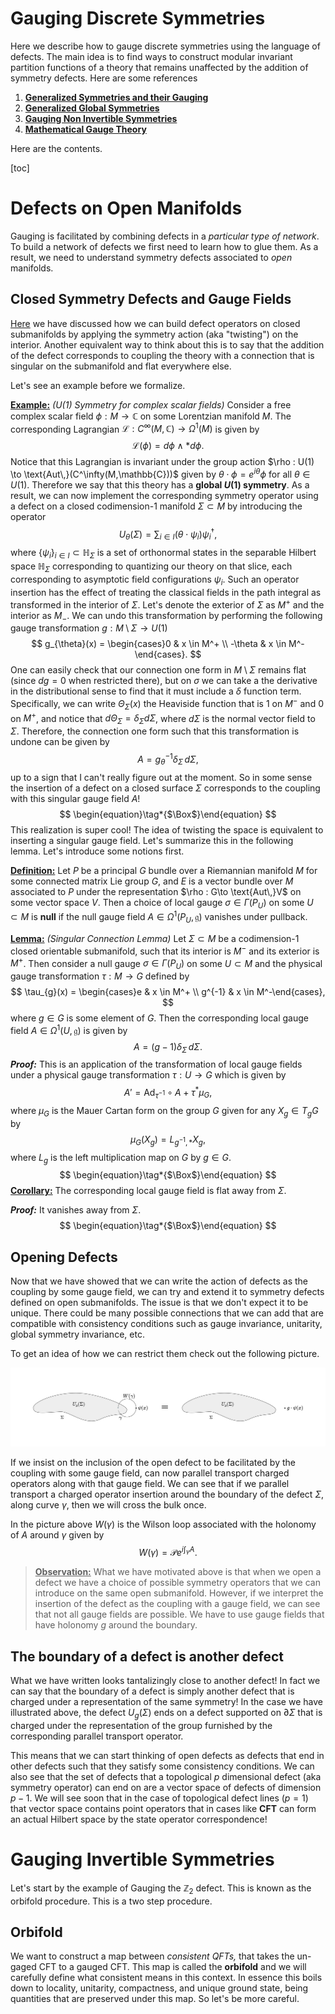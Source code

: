 # Gauging Discrete Symmetries

Here we describe how to gauge discrete symmetries using the language of defects. The main idea is to find ways to construct modular invariant partition functions of a theory that remains unaffected by the addition of symmetry defects. Here are some references

1. [**Generalized Symmetries and their Gauging**](https://youtu.be/tj7JrjbclWA)
2. [**Generalized Global Symmetries**](https://arxiv.org/pdf/1412.5148)
3. [**Gauging Non Invertible Symmetries**](https://arxiv.org/abs/2311.17044)
4. [**Mathematical Gauge Theory**](https://link.springer.com/book/10.1007/978-3-319-68439-0)

Here are the contents.

[toc]



# Defects on Open Manifolds

Gauging is facilitated by combining defects in a *particular type of network*. To build a network of defects we first need to learn how to glue them. As a result, we need to understand symmetry defects associated to *open* manifolds.

## Closed Symmetry Defects and Gauge Fields

[Here](../Defects/Symmetry_Defects.md#Implementing-Symmetry-Operators-by-Twisting) we have discussed how we can build defect operators on closed submanifolds by applying the symmetry action (aka "twisting") on the interior. Another equivalent way to think about this is to say that the addition of the defect corresponds to coupling the theory with a connection that is singular on the submanifold and flat everywhere else. 

Let's see an example before we formalize.

**<u>Example:</u>** *($U(1)$ Symmetry for complex scalar fields)* Consider a free complex scalar field $\phi : M \to \mathbb{C}$ on some Lorentzian manifold $M$. The corresponding Lagrangian $\mathcal{L} : C^\infty(M,\mathbb{C}) \to \Omega^1(M)$ is given by
$$
\mathcal{L}(\phi) = d\phi \wedge \ast d\phi.
$$
Notice that this Lagrangian is invariant under the group action $\rho : U(1) \to \text{Aut\,}(C^\infty(M,\mathbb{C}))$ given by $\theta\cdot  \phi = e^{i\theta} \phi$ for all $\theta \in U(1)$. Therefore we say that this theory has a **global $U(1)$ symmetry**. As a result, we can now implement the corresponding symmetry operator using a defect on a closed codimension-1 manifold $\Sigma \subset M$ by introducing the operator
$$
U_{\theta}(\Sigma) = \sum_{i \in I} (\theta \cdot \psi_i)\psi_i^\dagger,
$$
where $\{\psi_i\}_{i\in I } \subset \mathbb{H}_\Sigma$ is a set of orthonormal states in the separable Hilbert space $\mathbb{H}_\Sigma$ corresponding to quantizing our theory on that slice, each corresponding to asymptotic field configurations $\psi_i$. Such an operator insertion has the effect of treating the classical fields in the path integral as transformed in the interior of $\Sigma$. Let's denote the exterior of $\Sigma$ as $M^+$ and the interior as $M_-$. We can undo this transformation by performing the following gauge transformation $g:M\setminus\Sigma \to U(1)$
$$
g_{\theta}(x) = \begin{cases}0 & x \in M^+ \\ -\theta  & x \in M^-\end{cases}.
$$
One can easily check that our connection one form in $M\setminus\Sigma$ remains flat (since $dg = 0$ when restricted there), but on $\sigma$ we can take a the derivative in the distributional sense to find that it must include a $\delta$ function term. Specifically, we can write $\Theta_\Sigma(x)$ the Heaviside function that is $1$ on $M^-$ and $0$ on $M^+$, and notice that $d \Theta_\Sigma = \delta_\Sigma d\Sigma$, where $d\Sigma$ is the normal vector field to $\Sigma$. Therefore, the connection one form such that this transformation is undone can be given by
$$
A = g_\theta^{-1}\delta_\Sigma\, d\Sigma,
$$
up to a sign that I can't really figure out at the moment. So in some sense the insertion of a defect on a closed surface $\Sigma$ corresponds to the coupling with this singular gauge field $A$!
$$
\begin{equation}\tag*{$\Box$}\end{equation} 
$$
This realization is super cool! The idea of twisting the space is equivalent to inserting a singular gauge field. Let's summarize this in the following lemma. Let's introduce some notions first.

**<u>Definition:</u>** Let $P$ be a principal $G$ bundle over a Riemannian manifold $M$ for some connected matrix Lie group $G$, and $E$ is a vector bundle over $M$ associated to $P$ under the representation $\rho : G\to \text{Aut\,}V$ on some vector space $V$. Then a choice of local gauge $\sigma \in \Gamma(P_U)$ on some $U\subset M$ is **null** if the null gauge field $A \in \Omega^1(P_U, \mathfrak{g})$ vanishes under pullback. 

**<u>Lemma:</u>** *(Singular Connection Lemma)* Let $\Sigma \subset M$ be a codimension-1 closed orientable submanifold, such that its interior is $M^-$ and its exterior is $M^+$. Then consider a null gauge $\sigma \in \Gamma(P_U)$ on some $U\subset M$ and the physical gauge transformation $\tau:M \to G$ defined by
$$
\tau_{g}(x) = \begin{cases}e & x \in M^+ \\ g^{-1}  & x \in M^-\end{cases},
$$
where $g\in G$ is some element of $G$. Then the corresponding local gauge field $A \in \Omega^1(U,\mathfrak{g})$ is given by
$$
A = (g-1) \delta_\Sigma\, d\Sigma.
$$
***Proof:*** This is an application of the transformation of local gauge fields under a physical gauge transformation $\tau : U \to G$ which is given by
$$
A' = \text{Ad}_{\tau^{-1}} \circ A+\tau^\ast \mu_G,
$$
where $\mu_G$ is the Mauer Cartan form on the group $G$ given for any $X_g \in T_gG$ by
$$
\mu_G(X_g) = L_{g^{-1},\ast} X_g,
$$
where $L_g$ is the left multiplication map on $G$ by $g\in G$. 
$$
\begin{equation}\tag*{$\Box$}\end{equation}
$$
**<u>Corollary:</u>** The corresponding local gauge field is flat away from $\Sigma$.

***Proof:*** It vanishes away from $\Sigma$.
$$
\begin{equation}\tag*{$\Box$}\end{equation} 
$$


## Opening Defects

Now that we have showed that we can write the action of defects as the coupling by some gauge field, we can try and extend it to symmetry defects defined on open submanifolds. The issue is that we don't expect it to be unique. There could be many possible connections that we can add that are compatible with consistency conditions such as gauge invariance, unitarity, global symmetry invariance, etc. 

To get an idea of how we can restrict them check out the following picture. 

![Open Defect Holonomy](_Gauging.assets/open-defect.svg)

If we insist on the inclusion of the open defect to be facilitated by the coupling with some gauge field, can now parallel transport charged operators along with that gauge field. We can see that if we parallel transport a charged operator insertion around the boundary of the defect $\Sigma$, along curve $\gamma$, then we will cross the bulk once.  

In the picture above $W(\gamma)$ is the Wilson loop associated with the holonomy of $A$ around $\gamma$ given by
$$
W(\gamma) = \mathcal{P}e^{i\int_\gamma A}.
$$

> **<u>Observation:</u>** What we have motivated above is that when we open a defect we have a choice of possible symmetry operators that we can introduce on the same open submanifold. However, if we interpret the insertion of the defect as the coupling with a gauge field, we can see that not all gauge fields are possible. We have to use gauge fields that have holonomy $g$ around the boundary.



## The boundary of a defect is another defect

What we have written looks tantalizingly close to another defect! In fact we can say that the boundary of a defect is simply another defect that is charged under a representation of the same symmetry! In the case we have illustrated above, the defect $U_g(\Sigma)$ ends on a defect supported on $\partial \Sigma$ that is charged under the representation of the group furnished by the corresponding parallel transport operator. 

This means that we can start thinking of open defects as defects that end in other defects such that they satisfy some consistency conditions. We can also see that the set of defects that a topological $p$ dimensional defect (aka symmetry operator) can end on are a vector space of defects of dimension $p-1$. We will see soon that in the case of topological defect lines ($p=1$) that vector space contains point operators that in cases like **CFT** can form an actual Hilbert space by the state operator correspondence!



# Gauging Invertible Symmetries

Let's start by the example of Gauging the $\mathbb{Z}_2$ defect. This is known as the orbifold procedure. This is a two step procedure.  

## Orbifold

 We want to construct a map between *consistent QFTs,* that takes the un-gaged CFT to a gauged CFT. This map is called the **orbifold** and we will carefully define what consistent means in this context. In essence this boils down to locality, unitarity, compactness, and unique ground state, being quantities that are preserved under this map. So let's be more careful. 